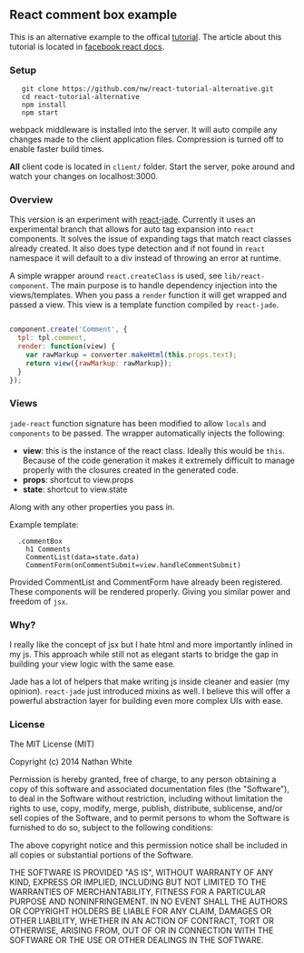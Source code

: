 
## React comment box example

This is an alternative example to the offical [tutorial](https://github.com/reactjs/react-tutorial). The article about this tutorial is located in [facebook react docs](http://facebook.github.io/react/docs/tutorial.html).

### Setup

```
   git clone https://github.com/nw/react-tutorial-alternative.git
   cd react-tutorial-alternative
   npm install
   npm start
```
webpack middleware is installed into the server. It will auto compile any changes made to the client application files. Compression is turned off to enable faster build times.

__All__ client code is located in `client/` folder. Start the server, poke around and watch your changes on localhost:3000.

### Overview


This version is an experiment with [react-jade](https://github.com/ForbesLindesay/react-jade). Currently it uses an experimental branch that allows for auto tag expansion into `react` components. It solves the issue of expanding tags that match react classes already created. It also does type detection and if not found in `react` namespace it will default to a div instead of throwing an error at runtime.

A simple wrapper around `react.createClass` is used, see `lib/react-component`. The main purpose is to handle dependency injection into the views/templates. When you pass a `render` function it will get wrapped and passed a view. This view is a template function compiled by `react-jade`. 

```js

component.create('Comment', {
  tpl: tpl.comment,
  render: function(view) {
    var rawMarkup = converter.makeHtml(this.props.text);
    return view({rawMarkup: rawMarkup});
  }
});

```

### Views

`jade-react` function signature has been modified to allow `locals` and `components` to be passed. The wrapper automatically injects the following:

* __view__: this is the instance of the react class. Ideally this would be `this`. Because of the code generation it makes it extremely difficult to manage properly with the closures created in the generated code.
* __props__: shortcut to view.props
* __state__: shortcut to view.state

Along with any other properties you pass in.

Example template:

```jade
  .commentBox
    h1 Comments
    CommentList(data=state.data)
    CommentForm(onCommentSubmit=view.handleCommentSubmit)
```
Provided CommentList and CommentForm have already been registered. These components will be rendered properly. Giving you similar power and freedom of `jsx`.

### Why?

I really like the concept of jsx but I hate html and more importantly inlined in my js. This approach while still not as elegant starts to bridge the gap in building your view logic with the same ease.

Jade has a lot of helpers that make writing js inside cleaner and easier (my opinion). `react-jade` just introduced mixins as well. I believe this will offer a powerful abstraction layer for building even more complex UIs with ease.


### License

The MIT License (MIT)

Copyright (c) 2014 Nathan White

Permission is hereby granted, free of charge, to any person obtaining a copy
of this software and associated documentation files (the "Software"), to deal
in the Software without restriction, including without limitation the rights
to use, copy, modify, merge, publish, distribute, sublicense, and/or sell
copies of the Software, and to permit persons to whom the Software is
furnished to do so, subject to the following conditions:

The above copyright notice and this permission notice shall be included in all
copies or substantial portions of the Software.

THE SOFTWARE IS PROVIDED "AS IS", WITHOUT WARRANTY OF ANY KIND, EXPRESS OR
IMPLIED, INCLUDING BUT NOT LIMITED TO THE WARRANTIES OF MERCHANTABILITY,
FITNESS FOR A PARTICULAR PURPOSE AND NONINFRINGEMENT. IN NO EVENT SHALL THE
AUTHORS OR COPYRIGHT HOLDERS BE LIABLE FOR ANY CLAIM, DAMAGES OR OTHER
LIABILITY, WHETHER IN AN ACTION OF CONTRACT, TORT OR OTHERWISE, ARISING FROM,
OUT OF OR IN CONNECTION WITH THE SOFTWARE OR THE USE OR OTHER DEALINGS IN THE
SOFTWARE.




